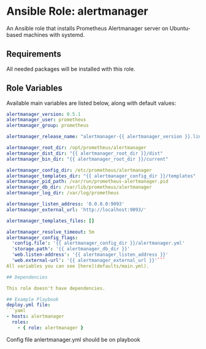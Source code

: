 # Ansible Role: alertmanager

An Ansible role that installs Prometheus Alertmanager server on Ubuntu-based machines with systemd.

## Requirements

All needed packages will be installed with this role.

## Role Variables

Available main variables are listed below, along with default values:
```yaml
alertmanager_version: 0.5.1
alertmanager_user: prometheus
alertmanager_group: prometheus

alertmanager_release_name: "alertmanager-{{ alertmanager_version }}.linux-amd64"

alertmanager_root_dir: /opt/prometheus/alertmanager
alertmanager_dist_dir: "{{ alertmanager_root_dir }}/dist"
alertmanager_bin_dir: "{{ alertmanager_root_dir }}/current"

alertmanager_config_dir: /etc/prometheus/alertmanager
alertmanager_templates_dir: "{{ alertmanager_config_dir }}/templates"
alertmanager_pid_path: /var/run/prometheus-alertmanager.pid
alertmanager_db_dir: /var/lib/prometheus/alertmanager
alertmanager_log_dir: /var/log/prometheus

alertmanager_listen_address: '0.0.0.0:9093'
alertmanager_external_url: 'http://localhost:9093/'

alertmanager_templates_files: []

alertmanager_resolve_timeout: 5m
alertmanager_config_flags:
  'config.file': '{{ alertmanager_config_dir }}/alertmanager.yml'
  'storage.path': '{{ alertmanager_db_dir }}'
  'web.listen-address': '{{ alertmanager_listen_address }}'
  'web.external-url': '{{ alertmanager_external_url }}'```
All variables you can see [here](defaults/main.yml).

## Dependencies

This role doesn't have dependencies.

## Example Playbook
deploy.yml file:
```yaml
- hosts: alertmanager
  roles:
    - { role: alertmanager }
```

Config file anlertmanager.yml should be on playbook

